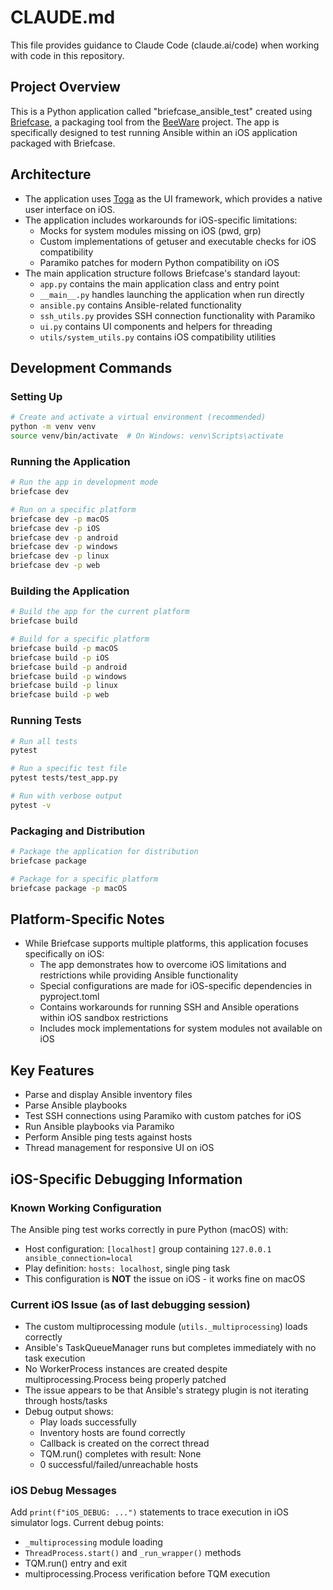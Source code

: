 # CLAUDE.md

This file provides guidance to Claude Code (claude.ai/code) when working with code in this repository.

## Project Overview

This is a Python application called "briefcase_ansible_test" created using [Briefcase](https://briefcase.readthedocs.io/), a packaging tool from the [BeeWare](https://beeware.org/) project. The app is specifically designed to test running Ansible within an iOS application packaged with Briefcase.

## Architecture

- The application uses [Toga](https://toga.readthedocs.io/) as the UI framework, which provides a native user interface on iOS.
- The application includes workarounds for iOS-specific limitations:
  - Mocks for system modules missing on iOS (pwd, grp)
  - Custom implementations of getuser and executable checks for iOS compatibility
  - Paramiko patches for modern Python compatibility on iOS
- The main application structure follows Briefcase's standard layout:
  - `app.py` contains the main application class and entry point
  - `__main__.py` handles launching the application when run directly
  - `ansible.py` contains Ansible-related functionality
  - `ssh_utils.py` provides SSH connection functionality with Paramiko
  - `ui.py` contains UI components and helpers for threading
  - `utils/system_utils.py` contains iOS compatibility utilities

## Development Commands

### Setting Up

```bash
# Create and activate a virtual environment (recommended)
python -m venv venv
source venv/bin/activate  # On Windows: venv\Scripts\activate
```

### Running the Application

```bash
# Run the app in development mode
briefcase dev

# Run on a specific platform
briefcase dev -p macOS
briefcase dev -p iOS
briefcase dev -p android
briefcase dev -p windows
briefcase dev -p linux
briefcase dev -p web
```

### Building the Application

```bash
# Build the app for the current platform
briefcase build

# Build for a specific platform
briefcase build -p macOS
briefcase build -p iOS
briefcase build -p android
briefcase build -p windows
briefcase build -p linux
briefcase build -p web
```

### Running Tests

```bash
# Run all tests
pytest

# Run a specific test file
pytest tests/test_app.py

# Run with verbose output
pytest -v
```

### Packaging and Distribution

```bash
# Package the application for distribution
briefcase package

# Package for a specific platform
briefcase package -p macOS
```

## Platform-Specific Notes

- While Briefcase supports multiple platforms, this application focuses specifically on iOS:
  - The app demonstrates how to overcome iOS limitations and restrictions while providing Ansible functionality
  - Special configurations are made for iOS-specific dependencies in pyproject.toml
  - Contains workarounds for running SSH and Ansible operations within iOS sandbox restrictions
  - Includes mock implementations for system modules not available on iOS

## Key Features

- Parse and display Ansible inventory files
- Parse Ansible playbooks
- Test SSH connections using Paramiko with custom patches for iOS
- Run Ansible playbooks via Paramiko
- Perform Ansible ping tests against hosts
- Thread management for responsive UI on iOS

## iOS-Specific Debugging Information

### Known Working Configuration
The Ansible ping test works correctly in pure Python (macOS) with:
- Host configuration: `[localhost]` group containing `127.0.0.1 ansible_connection=local`
- Play definition: `hosts: localhost`, single ping task
- This configuration is **NOT** the issue on iOS - it works fine on macOS

### Current iOS Issue (as of last debugging session)
- The custom multiprocessing module (`utils._multiprocessing`) loads correctly
- Ansible's TaskQueueManager runs but completes immediately with no task execution
- No WorkerProcess instances are created despite multiprocessing.Process being properly patched
- The issue appears to be that Ansible's strategy plugin is not iterating through hosts/tasks
- Debug output shows:
  - Play loads successfully
  - Inventory hosts are found correctly
  - Callback is created on the correct thread
  - TQM.run() completes with result: None
  - 0 successful/failed/unreachable hosts

### iOS Debug Messages
Add `print(f"iOS_DEBUG: ...")` statements to trace execution in iOS simulator logs.
Current debug points:
- `_multiprocessing` module loading
- `ThreadProcess.start()` and `_run_wrapper()` methods
- TQM.run() entry and exit
- multiprocessing.Process verification before TQM execution